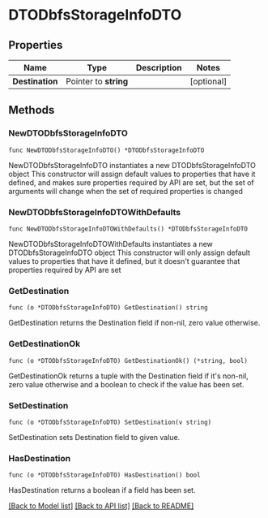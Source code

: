 # DTODbfsStorageInfoDTO

## Properties

Name | Type | Description | Notes
------------ | ------------- | ------------- | -------------
**Destination** | Pointer to **string** |  | [optional] 

## Methods

### NewDTODbfsStorageInfoDTO

`func NewDTODbfsStorageInfoDTO() *DTODbfsStorageInfoDTO`

NewDTODbfsStorageInfoDTO instantiates a new DTODbfsStorageInfoDTO object
This constructor will assign default values to properties that have it defined,
and makes sure properties required by API are set, but the set of arguments
will change when the set of required properties is changed

### NewDTODbfsStorageInfoDTOWithDefaults

`func NewDTODbfsStorageInfoDTOWithDefaults() *DTODbfsStorageInfoDTO`

NewDTODbfsStorageInfoDTOWithDefaults instantiates a new DTODbfsStorageInfoDTO object
This constructor will only assign default values to properties that have it defined,
but it doesn't guarantee that properties required by API are set

### GetDestination

`func (o *DTODbfsStorageInfoDTO) GetDestination() string`

GetDestination returns the Destination field if non-nil, zero value otherwise.

### GetDestinationOk

`func (o *DTODbfsStorageInfoDTO) GetDestinationOk() (*string, bool)`

GetDestinationOk returns a tuple with the Destination field if it's non-nil, zero value otherwise
and a boolean to check if the value has been set.

### SetDestination

`func (o *DTODbfsStorageInfoDTO) SetDestination(v string)`

SetDestination sets Destination field to given value.

### HasDestination

`func (o *DTODbfsStorageInfoDTO) HasDestination() bool`

HasDestination returns a boolean if a field has been set.


[[Back to Model list]](../README.md#documentation-for-models) [[Back to API list]](../README.md#documentation-for-api-endpoints) [[Back to README]](../README.md)


